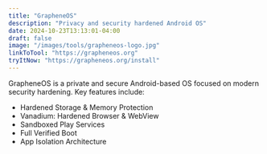 ```yaml
---
title: "GrapheneOS"
description: "Privacy and security hardened Android OS"
date: 2024-10-23T13:13:01-04:00
draft: false
image: "/images/tools/grapheneos-logo.jpg"
linkToTool: "https://grapheneos.org"
tryItNow: "https://grapheneos.org/install"
---
```

GrapheneOS is a private and secure Android-based OS focused on modern security hardening. Key features include:
- Hardened Storage & Memory Protection
- Vanadium: Hardened Browser & WebView
- Sandboxed Play Services
- Full Verified Boot
- App Isolation Architecture
